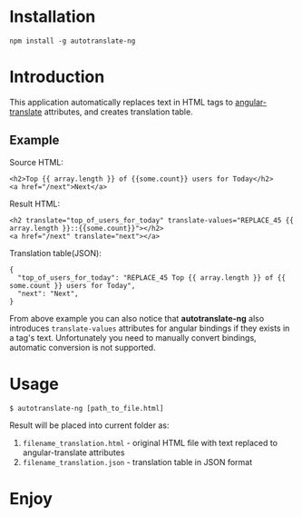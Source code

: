 # Installation

```
npm install -g autotranslate-ng
```

# Introduction
This application automatically replaces text in HTML tags to [angular-translate](https://angular-translate.github.io/) attributes, and creates translation table.

## Example

Source HTML: 
```
<h2>Top {{ array.length }} of {{some.count}} users for Today</h2>
<a href="/next">Next</a>
```

Result HTML: 
```
<h2 translate="top_of_users_for_today" translate-values="REPLACE_45 {{ array.length }}::{{some.count}}"></h2>
<a href="/next" translate="next"></a>

```

Translation table(JSON):
```
{
  "top_of_users_for_today": "REPLACE_45 Top {{ array.length }} of {{ some.count }} users for Today",
  "next": "Next",
}
```

From above example you can also notice that **autotranslate-ng** also introduces `translate-values` attributes for angular bindings if they exists in a tag's text.
Unfortunately you need to manually convert bindings, automatic conversion is not supported.

# Usage

```
$ autotranslate-ng [path_to_file.html]
```

Result will be placed into current folder as:
1. `filename_translation.html` - original HTML file with text replaced to angular-translate attributes
2. `filename_translation.json` - translation table in JSON format

# Enjoy
